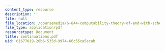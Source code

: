 ```yaml
---
content_type: resource
description: ''
file: null
file_location: /coursemedia/6-844-computability-theory-of-and-with-scheme-spring-2003/0167701920b6535d997466c55ca5acab_continuations.pdf
file_type: application/pdf
resourcetype: Document
title: continuations.pdf
uid: 01677019-20b6-535d-9974-66c55ca5acab
---
```

